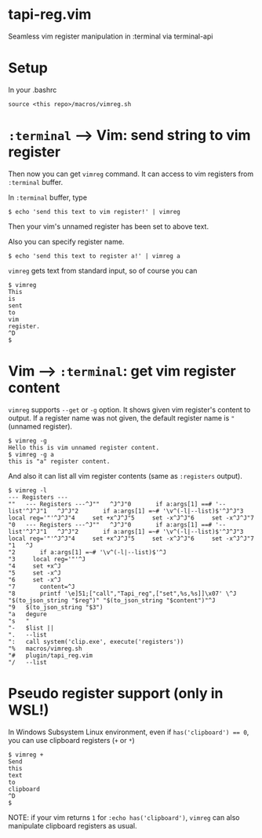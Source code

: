 # tapi-reg.vim

Seamless vim register manipulation in :terminal via terminal-api

# Setup

In your .bashrc

```
source <this repo>/macros/vimreg.sh
```

# `:terminal` --> Vim: send string to vim register

Then now you can get `vimreg` command.
It can access to vim registers from `:terminal` buffer.

In `:terminal` buffer, type

```
$ echo 'send this text to vim register!' | vimreg
```

Then your vim's unnamed register has been set to above text.

Also you can specify register name.

```
$ echo 'send this text to register a!' | vimreg a
```

`vimreg` gets text from standard input, so of course you can

```
$ vimreg
This
is
sent
to
vim
register.
^D
$
```

# Vim --> `:terminal`: get vim register content

`vimreg` supports `--get` or `-g` option.
It shows given vim register's content to output.
If a register name was not given, the default register name is `"` (unnamed register).

```
$ vimreg -g
Hello this is vim unnamed register content.
$ vimreg -g a
this is "a" register content.
```

And also it can list all vim register contents (same as `:registers` output).

```
$ vimreg -l
--- Registers ---
""   --- Registers ---^J""   ^J^J"0       if a:args[1] ==# '--list'^J^J"1   ^J^J"2       if a:args[1] =~# '\v^(-l|--list)$'^J^J"3     local reg='"'^J^J"4     set +x^J^J"5     set -x^J^J"6     set -x^J^J"7  
"0   --- Registers ---^J""   ^J^J"0       if a:args[1] ==# '--list'^J^J"1   ^J^J"2       if a:args[1] =~# '\v^(-l|--list)$'^J^J"3     local reg='"'^J^J"4     set +x^J^J"5     set -x^J^J"6     set -x^J^J"7  
"1   ^J
"2       if a:args[1] =~# '\v^(-l|--list)$'^J
"3     local reg='"'^J
"4     set +x^J
"5     set -x^J
"6     set -x^J
"7       content=^J
"8       printf '\e]51;["call","Tapi_reg",["set",%s,%s]]\x07' \^J        "$(to_json_string "$reg")" "$(to_json_string "$content")"^J
"9   $(to_json_string "$3")
"a   degure
"s   "
"-   $list || 
".   --list
":   call system('clip.exe', execute('registers'))
"%   macros/vimreg.sh
"#   plugin/tapi_reg.vim
"/   --list
```

# Pseudo register support (only in WSL!)

In Windows Subsystem Linux environment, even if `has('clipboard') == 0`, you can use clipboard registers (`+` or `*`)

```
$ vimreg +
Send
this
text
to
clipboard
^D
$
```

NOTE: if your vim returns `1` for `:echo has('clipboard')`, `vimreg` can also manipulate clipboard registers as usual.
